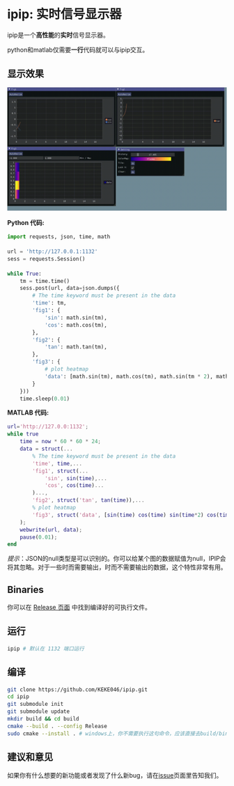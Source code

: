 # ipip: 实时信号显示器

ipip是一个**高性能**的**实时**信号显示器。

python和matlab仅需要**一行**代码就可以与ipip交互。

## 显示效果

![](ipip.gif)

**Python 代码:**

```python
import requests, json, time, math

url = 'http://127.0.0.1:1132'
sess = requests.Session()

while True:
    tm = time.time()
    sess.post(url, data=json.dumps({
        # The time keyword must be present in the data
        'time': tm,
        'fig1': {
            'sin': math.sin(tm),
            'cos': math.cos(tm),
        },
        'fig2': {
            'tan': math.tan(tm),
        },
        'fig3': {
            # plot heatmap
            'data': [math.sin(tm), math.cos(tm), math.sin(tm * 2), math.cos(tm * 2)]
        }
    }))
    time.sleep(0.01)
```

**MATLAB 代码:**

```matlab
url='http://127.0.0:1132';
while true
    time = now * 60 * 60 * 24;
    data = struct(...
        % The time keyword must be present in the data
        'time', time,...
        'fig1', struct(...
            'sin', sin(time),...
            'cos', cos(time)...
        )...,
        'fig2', struct('tan', tan(time)),...
        % plot heatmap
        'fig3', struct('data', [sin(time) cos(time) sin(time*2) cos(time*2)]),...
    );
    webwrite(url, data);
    pause(0.01);
end
```

*提示*：JSON的null类型是可以识别的。你可以给某个图的数据赋值为null，IPIP会将其忽略。对于一些时而需要输出，时而不需要输出的数据，这个特性非常有用。

## Binaries

你可以在 [Release 页面](https://github.com/KEKE046/ipip/releases) 中找到编译好的可执行文件。

## 运行

```bash
ipip # 默认在 1132 端口运行
```

## 编译

```bash
git clone https://github.com/KEKE046/ipip.git
cd ipip
git submodule init
git submodule update
mkdir build && cd build
cmake --build . --config Release
sudo cmake --install . # windows上，你不需要执行这句命令，应该直接去build/bin里找ipip.exe，
```

## 建议和意见

如果你有什么想要的新功能或者发现了什么新bug，请在[issue](https://github.com/KEKE046/ipip/issues/new)页面里告知我们。
